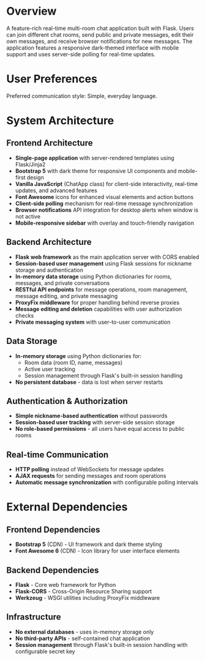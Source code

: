 # Overview

A feature-rich real-time multi-room chat application built with Flask. Users can join different chat rooms, send public and private messages, edit their own messages, and receive browser notifications for new messages. The application features a responsive dark-themed interface with mobile support and uses server-side polling for real-time updates.

# User Preferences

Preferred communication style: Simple, everyday language.

# System Architecture

## Frontend Architecture
- **Single-page application** with server-rendered templates using Flask/Jinja2
- **Bootstrap 5** with dark theme for responsive UI components and mobile-first design
- **Vanilla JavaScript** (ChatApp class) for client-side interactivity, real-time updates, and advanced features
- **Font Awesome** icons for enhanced visual elements and action buttons
- **Client-side polling** mechanism for real-time message synchronization
- **Browser notifications** API integration for desktop alerts when window is not active
- **Mobile-responsive sidebar** with overlay and touch-friendly navigation

## Backend Architecture
- **Flask web framework** as the main application server with CORS enabled
- **Session-based user management** using Flask sessions for nickname storage and authentication
- **In-memory data storage** using Python dictionaries for rooms, messages, and private conversations
- **RESTful API endpoints** for message operations, room management, message editing, and private messaging
- **ProxyFix middleware** for proper handling behind reverse proxies
- **Message editing and deletion** capabilities with user authorization checks
- **Private messaging system** with user-to-user communication

## Data Storage
- **In-memory storage** using Python dictionaries for:
  - Room data (room ID, name, messages)
  - Active user tracking
  - Session management through Flask's built-in session handling
- **No persistent database** - data is lost when server restarts

## Authentication & Authorization
- **Simple nickname-based authentication** without passwords
- **Session-based user tracking** with server-side session storage
- **No role-based permissions** - all users have equal access to public rooms

## Real-time Communication
- **HTTP polling** instead of WebSockets for message updates
- **AJAX requests** for sending messages and room operations
- **Automatic message synchronization** with configurable polling intervals

# External Dependencies

## Frontend Dependencies
- **Bootstrap 5** (CDN) - UI framework and dark theme styling
- **Font Awesome 6** (CDN) - Icon library for user interface elements

## Backend Dependencies
- **Flask** - Core web framework for Python
- **Flask-CORS** - Cross-Origin Resource Sharing support
- **Werkzeug** - WSGI utilities including ProxyFix middleware

## Infrastructure
- **No external databases** - uses in-memory storage only
- **No third-party APIs** - self-contained chat application
- **Session management** through Flask's built-in session handling with configurable secret key